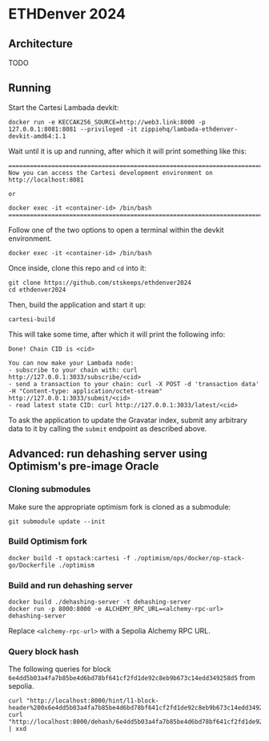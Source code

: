 # ETHDenver 2024

## Architecture

TODO

## Running

Start the Cartesi Lambada devkit:

```shell
docker run -e KECCAK256_SOURCE=http://web3.link:8000 -p 127.0.0.1:8081:8081 --privileged -it zippiehq/lambada-ethdenver-devkit-amd64:1.1
```

Wait until it is up and running, after which it will print something like this:

```
===============================================================================
Now you can access the Cartesi development environment on http://localhost:8081

or

docker exec -it <container-id> /bin/bash
===============================================================================
```

Follow one of the two options to open a terminal within the devkit environment.

```shell
docker exec -it <container-id> /bin/bash
```

Once inside, clone this repo and `cd` into it:

```shell
git clone https://github.com/stskeeps/ethdenver2024
cd ethdenver2024
```

Then, build the application and start it up:

```shell
cartesi-build
```

This will take some time, after which it will print the following info:

```
Done! Chain CID is <cid>

You can now make your Lambada node:
- subscribe to your chain with: curl http://127.0.0.1:3033/subscribe/<cid>
- send a transaction to your chain: curl -X POST -d 'transaction data' -H "Content-type: application/octet-stream" http://127.0.0.1:3033/submit/<cid>
- read latest state CID: curl http://127.0.0.1:3033/latest/<cid>
```

To ask the application to update the Gravatar index, submit any arbitrary data to it by calling the `submit` endpoint as described above.

## Advanced: run dehashing server using Optimism's pre-image Oracle

### Cloning submodules

Make sure the appropriate optimism fork is cloned as a submodule:

```shell
git submodule update --init
```

### Build Optimism fork

```shell
docker build -t opstack:cartesi -f ./optimism/ops/docker/op-stack-go/Dockerfile ./optimism
```

### Build and run dehashing server

```shell
docker build ./dehashing-server -t dehashing-server
docker run -p 8000:8000 -e ALCHEMY_RPC_URL=<alchemy-rpc-url> dehashing-server
```

Replace `<alchemy-rpc-url>` with a Sepolia Alchemy RPC URL.

### Query block hash

The following queries for block `6e4dd5b03a4fa7b85be4d6bd78bf641cf2fd1de92c8eb9b673c14edd349258d5` from sepolia.

```shell
curl "http://localhost:8000/hint/l1-block-header%200x6e4dd5b03a4fa7b85be4d6bd78bf641cf2fd1de92c8eb9b673c14edd349258d5"
curl "http://localhost:8000/dehash/6e4dd5b03a4fa7b85be4d6bd78bf641cf2fd1de92c8eb9b673c14edd349258d5" | xxd
```

